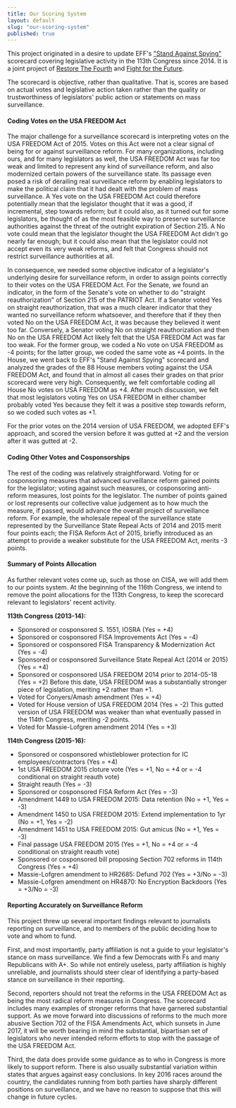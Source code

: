 ```yaml
---
title: Our Scoring System
layout: default
slug: "our-scoring-system"
published: true
---
```


This project originated in a desire to update EFF's ["Stand Against Spying"][01]
scorecard covering legislative activity in the 113th Congress since
2014. It is a joint project of [Restore The Fourth][02] and [Fight for the
Future][03].

The scorecard is objective, rather than qualitative. That is, scores are based
on actual votes and legislative action taken rather than the quality or
trustworthiness of legislators' public action or statements on mass
surveillance.

#### Coding Votes on the USA FREEDOM Act

The major challenge for a surveillance scorecard is interpreting votes on the
USA FREEDOM Act of 2015. Votes on this Act were not a clear signal of being for
or against surveillance reform. For many organizations, including ours, and for
many legislators as well, the USA FREEDOM Act was far too weak and limited to
represent any kind of surveillance reform, and also modernized certain powers of
the surveillance state. Its passage even posed a risk of derailing real
surveillance reform by enabling legislators to make the political claim that it
had dealt with the problem of mass surveillance. A Yes vote on the USA FREEDOM
Act could therefore potentially mean that the legislator thought that it was a
good, if incremental, step towards reform; but it could also, as it turned out
for some legislators, be thought of as the most feasible way to preserve
surveillance authorities against the threat of the outright expiration of
Section 215. A No vote could mean that the legislator thought the USA FREEDOM
Act didn't go nearly far enough; but it could also mean that the legislator
could not accept even its very weak reforms, and felt that Congress should not
restrict surveillance authorities at all.

In consequence, we needed some objective indicator of a legislator's underlying
desire for surveillance reform, in order to assign points correctly to their
votes on the USA FREEDOM Act. For the Senate, we found an indicator, in the form
of the Senate's vote on whether to do "straight reauthorization" of Section 215
of the PATRIOT Act. If a Senator voted Yes on straight reauthorization, that was
a much clearer indicator that they wanted no surveillance reform whatsoever, and
therefore that if they then voted No on the USA FREEDOM Act, it was because they
believed it went too far. Conversely, a Senator voting No on straight
reauthorization and then No on the USA FREEDOM Act likely felt that the USA
FREEDOM Act was far too weak. For the former group, we coded a No vote on USA
FREEDOM as -4 points; for the latter group, we coded the same vote as +4 points.
In the House, we went back to EFF's "Stand Against Spying" scorecard and
analyzed the grades of the 88 House members voting against the USA FREEDOM Act,
and found that in almost all cases their grades on that prior scorecard were
very high. Consequently, we felt comfortable coding all House No votes on USA
FREEDOM as +4. After much discussion, we felt that most legislators voting Yes
on USA FREEDOM in either chamber probably voted Yes because they felt it was a
positive step towards reform, so we coded such votes as +1.

For the prior votes on the 2014 version of USA FREEDOM, we adopted EFF's
approach, and scored the version before it was gutted at +2 and the version
after it was gutted at -2.

#### Coding Other Votes and Cosponsorships

The rest of the coding was relatively straightforward. Voting for or
cosponsoring measures that advanced surveillance reform gained points for the
legislator; voting against such measures, or cosponsoring anti-reform measures,
lost points for the legislator. The number of points gained or lost represents
our collective value judgement as to how much the measure, if passed, would
advance the overall project of surveillance reform. For example, the wholesale
repeal of the surveillance state represented by the Surveillance State Repeal
Acts of 2014 and 2015 merit four points each; the FISA Reform Act of 2015,
briefly introduced as an attempt to provide a weaker substitute for the USA
FREEDOM Act, merits -3 points.

#### **Summary of Points Allocation**

As further relevant votes come up, such as those on CISA, we will add them to
our points system. At the beginning of the 116th Congress, we intend to remove
the point allocations for the 113th Congress, to keep the scorecard relevant to
legislators' recent activity.

**113th Congress (2013-14):**

- Sponsored or cosponsored S. 1551, IOSRA (Yes = +4)
- Sponsored or cosponsored FISA Improvements Act (Yes = -4)
- Sponsored or cosponsored FISA Transparency &amp; Modernization Act (Yes = -4)
- Sponsored or cosponsored Surveillance State Repeal Act (2014 or 2015) (Yes =
+4)
- Sponsored or cosponsored USA FREEDOM 2014 prior to 2014-05-18 (Yes = +2)
Before this date, USA FREEDOM was a substantially stronger piece of legislation,
meriting +2 rather than +1.
- Voted for Conyers/Amash amendment (Yes = +4)
- Voted for House version of USA FREEDOM 2014 (Yes = -2)
This gutted version of USA FREEDOM was weaker than what eventually passed in the
114th Congress, meriting -2 points.
- Voted for Massie-Lofgren amendment 2014 (Yes = +3)

**114th Congress (2015-16):**

- Sponsored or cosponsored whistleblower protection for IC employees/contractors
(Yes = +4)
- 1st USA FREEDOM 2015 cloture vote (Yes = +1, No = +4 or = -4 conditional on
straight reauth vote)
- Straight reauth (Yes = -3)
- Sponsored or cosponsored FISA Reform Act (Yes = -3)
- Amendment 1449 to USA FREEDOM 2015: Data retention (No = +1, Yes = -3)
- Amendment 1450 to USA FREEDOM 2015: Extend implementation to 1yr (No = +1, Yes
= -2)
- Amendment 1451 to USA FREEDOM 2015: Gut amicus (No = +1, Yes = -3)
- Final passage USA FREEDOM 2015 (Yes = +1, No = +4 or = -4 conditional on
straight reauth vote)
- Sponsored or cosponsored bill proposing Section 702 reforms in 114th Congress
(Yes = +4)
- Massie-Lofgren amendment to HR2685: Defund 702 (Yes = +3/No = -3)
- Massie-Lofgren amendment on HR4870: No Encryption Backdoors (Yes = +3/No = -3)

#### Reporting Accurately on Surveillance Reform

This project threw up several important findings relevant to journalists
reporting on surveillance, and to members of the public deciding how to vote and
whom to fund.

First, and most importantly, party affiliation is not a guide to your
legislator's stance on mass surveillance. We find a few Democrats with Fs and
many Republicans with A+. So while not entirely useless, party affiliation is
highly unreliable, and journalists should steer clear of identifying a
party-based stance on surveillance in their reporting.

Second, reporters should not treat the reforms in the USA FREEDOM Act as being
the most radical reform measures in Congress. The scorecard includes many
examples of stronger reforms that have garnered substantial support. As we move
forward into discussions of reforms to the much more abusive Section 702 of the
FISA Amendments Act, which sunsets in June 2017, it will be worth bearing in
mind the substantial, bipartisan set of legislators who never intended reform
efforts to stop with the passage of the USA FREEDOM Act.

Third, the data does provide some guidance as to who in Congress is more likely
to support reform. There is also usually substantial variation within states
that argues against easy conclusions. In key 2016 races around the country, the
candidates running from both parties have sharply different positions on
surveillance, and we have no reason to suppose that this will change in future
cycles.


[01]: https://standagainstspying.org
[02]: https://restorethe4th.com
[03]: https://fightforthefuture.org

